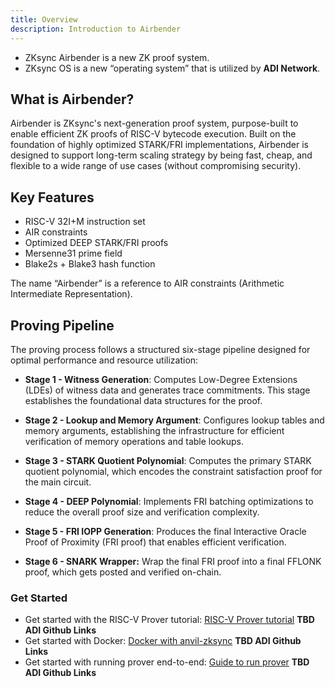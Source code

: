 ```yaml
---
title: Overview
description: Introduction to Airbender
---
```


- ZKsync Airbender is a new ZK proof system.
- ZKsync OS is a new “operating system” that is utilized by **ADI Network**.

## What is Airbender?

Airbender is ZKsync's next-generation proof system, purpose-built to enable efficient ZK proofs of RISC-V bytecode execution.
Built on the foundation of highly optimized STARK/FRI implementations, Airbender is designed to support
long-term scaling strategy by being fast, cheap, and flexible to a wide range of use cases (without compromising security).

## Key Features

- RISC-V 32I+M instruction set
- AIR constraints
- Optimized DEEP STARK/FRI proofs
- Mersenne31 prime field
- Blake2s + Blake3 hash function

The name “Airbender” is a reference to AIR constraints (Arithmetic Intermediate Representation).

## Proving Pipeline

The proving process follows a structured six-stage pipeline designed for optimal performance and resource utilization:

- **Stage 1 - Witness Generation**: Computes Low-Degree Extensions (LDEs) of witness data and generates trace commitments.
This stage establishes the foundational data structures for the proof.

- **Stage 2 - Lookup and Memory Argument**: Configures lookup tables and memory arguments, establishing the infrastructure for efficient
verification of memory operations and table lookups.

- **Stage 3 - STARK Quotient Polynomial**: Computes the primary STARK quotient polynomial, which encodes the constraint
satisfaction proof for the main circuit.

- **Stage 4 - DEEP Polynomial**: Implements FRI batching optimizations to reduce the overall proof size and verification complexity.

- **Stage 5 - FRI IOPP Generation**: Produces the final Interactive Oracle Proof of Proximity (FRI proof) that enables efficient verification.

- **Stage 6 - SNARK Wrapper:** Wrap the final FRI proof into a final FFLONK proof, which gets posted and verified on-chain.

### Get Started

- Get started with the RISC-V Prover tutorial: [RISC-V Prover tutorial](https://github.com/matter-labs/zksync-airbender/blob/main/docs/tutorial.md) **TBD ADI Github Links**
- Get started with Docker: [Docker with anvil-zksync](https://github.com/matter-labs/zksync-airbender/tree/main/docker/anvil-bender) **TBD ADI Github Links**
- Get started with running prover end-to-end: [Guide to run prover](https://github.com/matter-labs/zksync-airbender/blob/main/docs/end_to_end.md) **TBD ADI Github Links**
